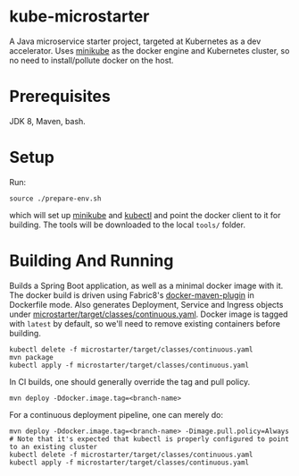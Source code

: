 # kube-microstarter
A Java microservice starter project, targeted at Kubernetes as a dev accelerator. Uses [minikube](https://github.com/kubernetes/minikube) as the docker engine and Kubernetes cluster, so no need to install/pollute docker on the host.

# Prerequisites
JDK 8, Maven, bash.

# Setup
Run:
```
source ./prepare-env.sh
```
which will set up [minikube](https://github.com/kubernetes/minikube) and [kubectl](https://github.com/kubernetes/kubernetes) and point the docker client to it for building.
The tools will be downloaded to the local `tools/` folder.

# Building And Running
Builds a Spring Boot application, as well as a minimal docker image with it. The docker build is driven using Fabric8's [docker-maven-plugin](https://github.com/fabric8io/docker-maven-plugin) in Dockerfile mode.
Also generates Deployment, Service and Ingress objects under [microstarter/target/classes/continuous.yaml](microstarter/src/main/kube/continuous.yaml).
Docker image is tagged with `latest` by default, so we'll need to remove existing containers before building.
```
kubectl delete -f microstarter/target/classes/continuous.yaml
mvn package
kubectl apply -f microstarter/target/classes/continuous.yaml
```

In CI builds, one should generally override the tag and pull policy.
```
mvn deploy -Ddocker.image.tag=<branch-name>
```

For a continuous deployment pipeline, one can merely do:
```
mvn deploy -Ddocker.image.tag=<branch-name> -Dimage.pull.policy=Always
# Note that it's expected that kubectl is properly configured to point to an existing cluster
kubectl delete -f microstarter/target/classes/continuous.yaml
kubectl apply -f microstarter/target/classes/continuous.yaml
```
